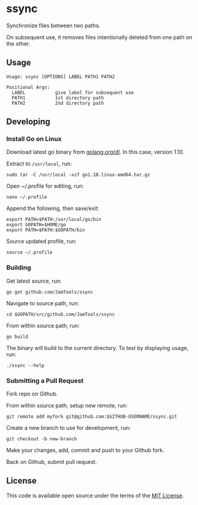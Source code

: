 # ssync

Synchronize files between two paths.

On subsequent use, it removes files intentionally deleted from one path on the other.

## Usage

```
Usage: ssync [OPTIONS] LABEL PATH1 PATH2

Positional Args:
  LABEL           give label for subsequent use
  PATH1           1st directory path
  PATH2           2nd directory path
```

## Developing

### Install Go on Linux

Download latest go binary from [golang.org/dl](https://golang.org/dl/). In this case, version 1.10.

Extract to `/usr/local`, run:

    sudo tar -C /usr/local -xzf go1.10.linux-amd64.tar.gz

Open ~/.profile for editing, run:

    nano ~/.profile

Append the following, then save/exit:

    export PATH=$PATH:/usr/local/go/bin
    export GOPATH=$HOME/go
    export PATH=$PATH:$GOPATH/bin

Source updated profile, run:

    source ~/.profile

### Building

Get latest source, run:

    go get github.com/JamTools/ssync

Navigate to source path, run:

    cd $GOPATH/src/github.com/JamTools/ssync

From within source path, run:

    go build

The binary will build to the current directory. To test by displaying usage, run:

    ./ssync --help

### Submitting a Pull Request

Fork repo on Github.

From within source path, setup new remote, run:

    git remote add myfork git@github.com:$GITHUB-USERNAME/ssync.git

Create a new branch to use for development, run:

    git checkout -b new-branch

Make your changes, add, commit and push to your Github fork.

Back on Github, submit pull request.

## License

This code is available open source under the terms of the [MIT License](http://opensource.org/licenses/MIT).
